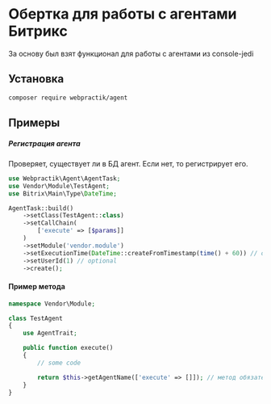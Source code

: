 # Обертка для работы с агентами Битрикс

За основу был взят функционал для работы с агентами из console-jedi

## Установка

```bash
composer require webpractik/agent
```

## Примеры

##### Регистрация агента
Проверяет, существует ли в БД агент. Если нет, то регистрирует его.

```php
use Webpractik\Agent\AgentTask;
use Vendor\Module\TestAgent;
use Bitrix\Main\Type\DateTime;

AgentTask::build()
    ->setClass(TestAgent::class)
    ->setCallChain(
        ['execute' => [$params]]
    )
    ->setModule('vendor.module')
    ->setExecutionTime(DateTime::createFromTimestamp(time() + 60)) // optional
    ->setUserId(1) // optional
    ->create();
```

#### Пример метода

```php
namespace Vendor\Module;

class TestAgent
{
    use AgentTrait;

    public function execute()
    {
        // some code

        return $this->getAgentName(['execute' => []]); // метод обязательно должен вернуть имя агента
    }
}

``` 
